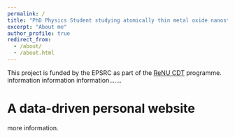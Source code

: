 ```yaml
---
permalink: /
title: "PhD Physics Student studying atomically thin metal oxide nanostructures for hydrogen and electrical storage."
excerpt: "About me"
author_profile: true
redirect_from: 
  - /about/
  - /about.html
---
```


This project is funded by the EPSRC as part of the [ReNU CDT](https://renu.northumbria.ac.uk/) programme. information information information.......

A data-driven personal website
======
more information.
